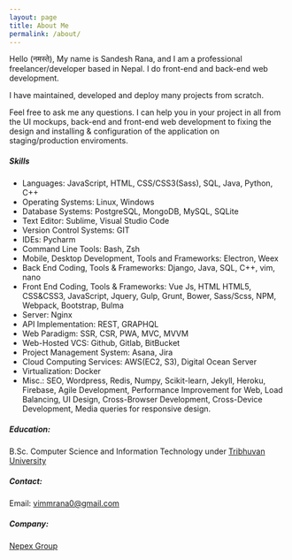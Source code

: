 ```yaml
---
layout: page
title: About Me
permalink: /about/
---
```


Hello (नमस्ते), My name is Sandesh Rana, and I am a professional freelancer/developer based in Nepal.
I do front-end and back-end web development. 

I have maintained, developed and deploy many projects from scratch.

Feel free to ask me any questions. I can help you in 
your project in all from the UI mockups, back-end and front-end web development to fixing the design
and installing & configuration of the application on staging/production enviroments.

##### Skills
- Languages: JavaScript, HTML, CSS/CSS3(Sass), SQL, Java, Python, C++
- Operating Systems: Linux, Windows
- Database Systems: PostgreSQL, MongoDB, MySQL, SQLite
- Text Editor: Sublime, Visual Studio Code
- Version Control Systems: GIT
- IDEs: Pycharm
- Command Line Tools: Bash, Zsh
- Mobile, Desktop Development, Tools and Frameworks: Electron, Weex
- Back End Coding, Tools & Frameworks: Django, Java, SQL, C++, vim, nano
- Front End Coding, Tools & Frameworks: Vue Js, HTML HTML5, CSS&CSS3, JavaScript, Jquery, Gulp, Grunt, Bower, Sass/Scss, NPM, Webpack, Bootstrap, Bulma
- Server: Nginx
- API Implementation: REST, GRAPHQL
- Web Paradigm: SSR, CSR, PWA, MVC, MVVM
- Web-Hosted VCS: Github, Gitlab, BitBucket
- Project Management System: Asana, Jira
- Cloud Computing Services: AWS(EC2, S3), Digital Ocean Server
- Virtualization: Docker
- Misc.: SEO, Wordpress, Redis, Numpy, Scikit-learn, Jekyll, Heroku, Firebase, Agile Development, Performance Improvement for Web, Load Balancing, UI Design, Cross-Browser Development, Cross-Device Development, Media queries for responsive design.

##### Education: 
B.Sc. Computer Science and Information Technology under [Tribhuvan University](https://tribhuvan-university.edu.np/)

##### Contact:
Email: [vimmrana0@gmail.com](vimmrana0@gmail.com)

##### Company:
[Nepex Group](https://www.nepexgroup.com/)
